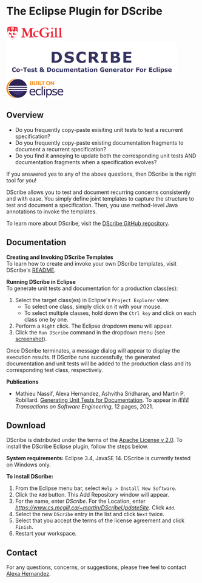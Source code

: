 # The Eclipse Plugin for DScribe

[<img src="DScribeUpdateSite/assets/mcgill-logo.png" alt="McGill Logo" width="150"/>](https://www.mcgill.ca/)&nbsp;&nbsp;&nbsp;&nbsp;
[<img src="DScribeUpdateSite/assets/dscribe-logo.PNG" alt="DScribe Logo" width="450"/>](https://github.com/prmr/DScribe)&nbsp;&nbsp;&nbsp;&nbsp;
[<img src="DScribeUpdateSite/assets/eclipse-logo.png" alt="Eclipse Logo" width="150"/>](https://www.eclipse.org/)


## Overview
* Do you frequently copy-paste exisiting unit tests to test a recurrent specification?
* Do you frequently copy-paste existing documentation fragments to document a recurrent specification?
* Do you find it annoying to update both the corresponding unit tests AND documentation fragments when a specification evolves?

If you answered yes to any of the above questions, then DScribe is the right tool for you!</p>

DScribe allows you to test and document recurring concerns consistently and with ease. You simply define joint templates to capture 
the structure to test and document a specification. Then, you use method-level Java annotations to invoke the templates.

To learn more about DScribe, visit the [DScribe GitHub repository](https://github.com/prmr/DScribe).


## Documentation 
**Creating and Invoking DScribe Templates** <br>
To learn how to create and invoke your own DScribe templates, visit DScribe's [README](https://github.com/prmr/DScribe#how-dscribe-works).

**Running DScribe in Eclipse** <br>
To generate unit tests and documentation for a production class(es):
1. Select the target class(es) in Eclipse's ``Project Explorer`` view.
     * To select one class, simply click on it with your mouse.
     * To select multiple classes, hold down the ``Ctrl key`` and click on each class one by one.
2. Perform a ``Right`` click. The Eclipse dropdown menu will appear.
3. Click the ``Run DScribe`` command in the dropdown menu (see [screenshot](https://github.com/prmr/DScribe-plugin/blob/main/DScribeUpdateSite/assets/dscribe-command.png)).

Once DScribe terminates, a message dialog will appear to display the execution results. If DScribe runs successfully, the generated documentation 
and unit tests will be added to the production class and its corresponding test class, respectively.

**Publications**
* Mathieu Nassif, Alexa Hernandez, Ashvitha Sridharan, and Martin P. Robillard. [Generating Unit Tests for Documentation](https://ieeexplore-ieee-org.proxy3.library.mcgill.ca/document/9447988). To appear in <i>IEEE Transactions on Software Engineering</i>, 12 pages, 2021. 

## Download
DScribe is distributed under the terms of the [Apache License v 2.0](https://github.com/prmr/DScribe-plugin/blob/main/LICENSE.txt). To install the DScribe Eclipse plugin, follow the steps below.

**System requirements:** Eclipse 3.4, JavaSE 14. DScribe is currently tested on Windows only.

**To install DScribe:**
1. From the Eclipse menu bar, select ``Help > Install New Software``.
2. Click the ``Add`` button. This Add Repository window will appear.
3. For the name, enter *DScribe*. For the Location, enter *https://www.cs.mcgill.ca/~martin/DScribeUpdateSite*. Click ``Add``.
5. Select the new ``DScribe`` entry in the list and click ``Next`` twice.
6. Select that you accept the terms of the license agreement and click ``Finish``.
7. Restart your workspace.

## Contact 
For any questions, concerns, or suggestions, please free feel to contact [Alexa Hernandez](mailto:alexa.hernandez@mail.mcgill.ca).
